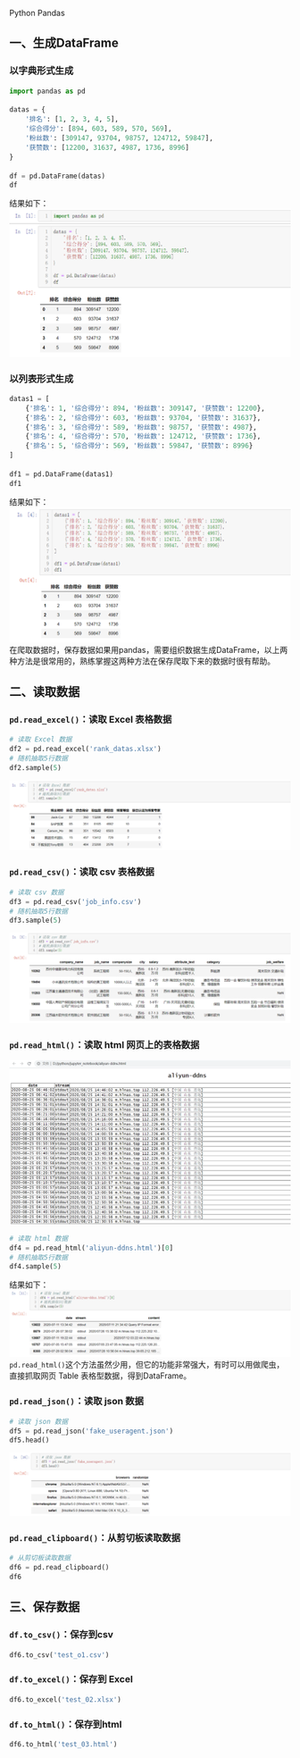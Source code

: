 Python Pandas 
<a name="NJWtL"></a>
## 一、生成DataFrame
<a name="kSBPy"></a>
### 以字典形式生成
```python
import pandas as pd

datas = {
    '排名': [1, 2, 3, 4, 5],
    '综合得分': [894, 603, 589, 570, 569],
    '粉丝数': [309147, 93704, 98757, 124712, 59847],
    '获赞数': [12200, 31637, 4987, 1736, 8996]
}

df = pd.DataFrame(datas)
df
```
结果如下：<br />![2021-08-31-11-12-54-779290.png](./img/1630383409719-beee28bd-c0d7-4f93-aff4-4809578e56f7.png)
<a name="XnSXW"></a>
### 以列表形式生成
```python
datas1 = [
    {'排名': 1, '综合得分': 894, '粉丝数': 309147, '获赞数': 12200},
    {'排名': 2, '综合得分': 603, '粉丝数': 93704, '获赞数': 31637},
    {'排名': 3, '综合得分': 589, '粉丝数': 98757, '获赞数': 4987},
    {'排名': 4, '综合得分': 570, '粉丝数': 124712, '获赞数': 1736},
    {'排名': 5, '综合得分': 569, '粉丝数': 59847, '获赞数': 8996}
]

df1 = pd.DataFrame(datas1)
df1
```
结果如下：<br />![2021-08-31-11-12-54-886289.png](./img/1630383409994-84bea401-25a4-4889-8c36-2fdf359f894a.png)<br />在爬取数据时，保存数据如果用pandas，需要组织数据生成DataFrame，以上两种方法是很常用的，熟练掌握这两种方法在保存爬取下来的数据时很有帮助。
<a name="rpstF"></a>
## 二、读取数据
<a name="YjMUp"></a>
### `pd.read_excel()`：读取 Excel 表格数据
```python
# 读取 Excel 数据
df2 = pd.read_excel('rank_datas.xlsx')
# 随机抽取5行数据
df2.sample(5)
```
![2021-08-31-11-12-54-989290.png](./img/1630383434601-10f6ac6f-a02a-46e1-854d-5b7aa281c826.png)
<a name="gEAOG"></a>
### `pd.read_csv()`：读取 csv 表格数据
```python
# 读取 csv 数据
df3 = pd.read_csv('job_info.csv')
# 随机抽取5行数据
df3.sample(5)
```
![2021-08-31-11-12-55-120291.png](./img/1630383435711-d0d701d0-5f7c-4948-a665-6aa44baecb3b.png)
<a name="QLy2V"></a>
### `pd.read_html()`：读取 html 网页上的表格数据
![2021-08-31-11-12-55-329290.png](./img/1630383436881-b3d9b4a6-4ab7-4837-b58a-3c304039f220.png)
```python
# 读取 html 数据
df4 = pd.read_html('aliyun-ddns.html')[0]
# 随机抽取5行数据
df4.sample(5)
```
结果如下：<br />![2021-08-31-11-12-55-442289.png](./img/1630383469901-61dbc80b-a307-4a43-b4e7-5e15d66135a4.png)<br />`pd.read_html()`这个方法虽然少用，但它的功能非常强大，有时可以用做爬虫，直接抓取网页 Table 表格型数据，得到DataFrame。
<a name="NBJKC"></a>
### `pd.read_json()`：读取 json 数据
```python
# 读取 json 数据
df5 = pd.read_json('fake_useragent.json')
df5.head()
```
![2021-08-31-11-12-55-574288.png](./img/1630383469623-a0e3e679-8829-4a3c-bb03-7bf222f6efba.png)
<a name="FCcWA"></a>
### `pd.read_clipboard()`：从剪切板读取数据
```python
# 从剪切板读取数据
df6 = pd.read_clipboard()
df6
```
<a name="LYLFW"></a>
## 三、保存数据
<a name="Tf5P2"></a>
### `df.to_csv()`：保存到csv
```python
df6.to_csv('test_o1.csv')
```
<a name="U15u8"></a>
### `df.to_excel()`：保存到 Excel
```python
df6.to_excel('test_02.xlsx')
```
<a name="unmUU"></a>
### `df.to_html()`：保存到html
```python
df6.to_html('test_03.html')
```
